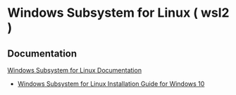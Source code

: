 # Windows Subsystem for Linux ( wsl2 )

## Documentation

[Windows Subsystem for Linux Documentation](https://docs.microsoft.com/en-us/windows/wsl/)

* [Windows Subsystem for Linux Installation Guide for Windows 10](https://docs.microsoft.com/en-us/windows/wsl/install-win10)
